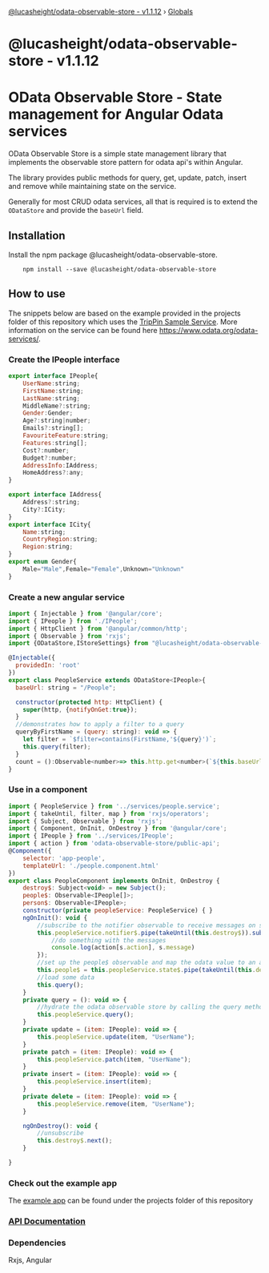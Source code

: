[@lucasheight/odata-observable-store - v1.1.12](README.md) › [Globals](globals.md)

# @lucasheight/odata-observable-store - v1.1.12

# OData Observable Store - State management for Angular Odata services

OData Observable Store is a simple state management library that implements the observable store pattern for odata api's within Angular.

The library provides public methods for query, get, update, patch, insert and remove while maintaining state on the service.

Generally for most CRUD odata services, all that is required is to extend the `ODataStore` and provide the `baseUrl` field.

## Installation

Install the npm package @lucasheight/odata-observable-store.
```
    npm install --save @lucasheight/odata-observable-store
```

## How to use
The snippets below are based on the example provided in the projects folder of this repository which uses the [TripPin Sample Service](https://services.odata.org/TripPinRESTierService).
More information on the service can be found here https://www.odata.org/odata-services/.

### Create the IPeople interface
```javascript
export interface IPeople{
    UserName:string;
    FirstName:string;
    LastName:string;
    MiddleName?:string;
    Gender:Gender;
    Age?:string|number;
    Emails?:string[];
    FavouriteFeature:string;
    Features:string[];
    Cost?:number;
    Budget?:number;
    AddressInfo:IAddress;
    HomeAddress?:any;
}

export interface IAddress{
    Address?:string;
    City?:ICity;
}
export interface ICity{
    Name:string;
    CountryRegion:string;
    Region:string;
}
export enum Gender{
    Male="Male",Female="Female",Unknown="Unknown"
}
```
### Create a new angular service
```javascript
import { Injectable } from '@angular/core';
import { IPeople } from './IPeople';
import { HttpClient } from '@angular/common/http';
import { Observable } from 'rxjs';
import {ODataStore,IStoreSettings} from "@lucasheight/odata-observable-store"

@Injectable({
  providedIn: 'root'
})
export class PeopleService extends ODataStore<IPeople>{
  baseUrl: string = "/People";

  constructor(protected http: HttpClient) {
    super(http, {notifyOnGet:true});
  }
  //demonstrates how to apply a filter to a query
  queryByFirstName = (query: string): void => {
    let filter = `$filter=contains(FirstName,'${query}')`;
    this.query(filter);
  }
  count = ():Observable<number>=> this.http.get<number>(`${this.baseUrl}/$count`)
}
```
### Use in a component
``` javascript
import { PeopleService } from '../services/people.service';
import { takeUntil, filter, map } from 'rxjs/operators';
import { Subject, Observable } from 'rxjs';
import { Component, OnInit, OnDestroy } from '@angular/core';
import { IPeople } from '../services/IPeople';
import { action } from 'odata-observable-store/public-api';
@Component({
    selector: 'app-people',
    templateUrl: './people.component.html'
})
export class PeopleComponent implements OnInit, OnDestroy {
    destroy$: Subject<void> = new Subject();
    people$: Observable<IPeople[]>;
    person$: Observable<IPeople>;
    constructor(private peopleService: PeopleService) { }
    ngOnInit(): void {
        //subscribe to the notifier observable to receive messages on state changes
        this.peopleService.notifier$.pipe(takeUntil(this.destroy$)).subscribe(s => {
            //do something with the messages
            console.log(action[s.action], s.message)
        });
        //set up the people$ observable and map the odata value to an array of IPeople[]
        this.people$ = this.peopleService.state$.pipe(takeUntil(this.destroy$), map(m => m.value));
        //load some data
        this.query();
    }
    private query = (): void => {
        //hydrate the odata observable store by calling the query method 
        this.peopleService.query();
    }
    private update = (item: IPeople): void => {
        this.peopleService.update(item, "UserName");
    }
    private patch = (item: IPeople): void => {
        this.peopleService.patch(item, "UserName");
    }
    private insert = (item: IPeople): void => {
        this.peopleService.insert(item);
    }
    private delete = (item: IPeople): void => {
        this.peopleService.remove(item, "UserName");
    }

    ngOnDestroy(): void {
        //unsubscribe 
        this.destroy$.next();
    }

}
```
### Check out the example app

The [example app](https://github.com/lucasheight/odata-observable-store/tree/master/projects/example) can be found under the projects folder of this repository

### [API Documentation](https://github.com/lucasheight/odata-observable-store/blob/master/projects/odata-observable-store/docs/globals.md)

### Dependencies
Rxjs, Angular
